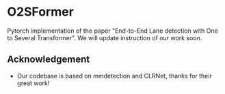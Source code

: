 # O2SFormer
Pytorch implementation of the paper "End-to-End Lane detection with One to Several Transformer". We will update instruction of our work soon.

## Acknowledgement
* Our codebase is based on mmdetection and CLRNet, thanks for their great work!
